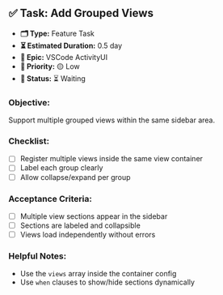 
## ✅ Task: Add Grouped Views

- **🗂 Type:** Feature Task  
- **⏳ Estimated Duration:** 0.5 day  
- **🎯 Epic:** VSCode ActivityUI  
- **🚦 Priority:** 🟡 Low  
- **📍 Status:** ⏳ Waiting

### Objective:  
Support multiple grouped views within the same sidebar area.

### Checklist:
- [ ] Register multiple views inside the same view container  
- [ ] Label each group clearly  
- [ ] Allow collapse/expand per group  

### Acceptance Criteria:
- [ ] Multiple view sections appear in the sidebar  
- [ ] Sections are labeled and collapsible  
- [ ] Views load independently without errors  

### Helpful Notes:
- Use the `views` array inside the container config  
- Use `when` clauses to show/hide sections dynamically
